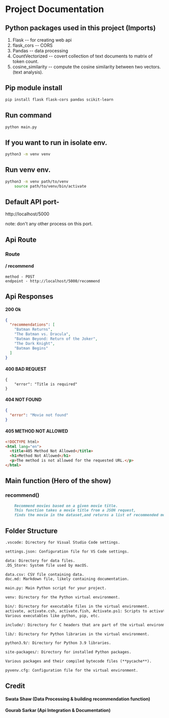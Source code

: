 # Project Documentation

## Python packages used in this project (Imports)

1. Flask -- for creating web api
2. flask_cors -- CORS
3. Pandas -- data processing
4. CountVectorized -- covert collection of text documents to matrix of token count.
5. cosine_similarity -- compute the cosine similarity between two vectors. (text analysis).

## Pip module install

```bash
pip install flask flask-cors pandas scikit-learn
```

## Run command

```python
python main.py
```

## If you want to run in isolate env.

```bash
python3 -m venv venv
```

## Run venv env.

```bash
python3 -m venv path/to/venv
    source path/to/venv/bin/activate
```

## Default API port-

http://localhost/5000

note: don't any other process on this port.

## Api Route

### Route

#### / recommend

    method - POST
    endpoint - http://localhost/5000/recommend

## Api Responses

#### 200 Ok

```json
{
  "recommendations": [
    "Batman Returns",
    "The Batman vs. Dracula",
    "Batman Beyond: Return of the Joker",
    "The Dark Knight",
    "Batman Begins"
  ]
}
```

#### 400 BAD REQUEST

```
{
    "error": "Title is required"
}
```

#### 404 NOT FOUND

```json
{
  "error": "Movie not found"
}
```

#### 405 METHOD NOT ALLOWED

```html
<!DOCTYPE html>
<html lang="en">
  <title>405 Method Not Allowed</title>
  <h1>Method Not Allowed</h1>
  <p>The method is not allowed for the requested URL.</p>
</html>
```

## Main function (Hero of the show)

### recommend()

```md
    Recommend movies based on a given movie title.
    This function takes a movie title from a JSON request,
    finds the movie in the dataset,and returns a list of recommended movies based on similarity.
```

## Folder Structure

```md
.vscode: Directory for Visual Studio Code settings.

settings.json: Configuration file for VS Code settings.

data: Directory for data files.
.DS_Store: System file used by macOS.

data.csv: CSV file containing data.
doc.md: Markdown file, likely containing documentation.

main.py: Main Python script for your project.

venv: Directory for the Python virtual environment.

bin/: Directory for executable files in the virtual environment.
activate, activate.csh, activate.fish, Activate.ps1: Scripts to activate the virtual environment.
Various executables like python, pip, etc.

include/: Directory for C headers that are part of the virtual environment.

lib/: Directory for Python libraries in the virtual environment.

python3.9/: Directory for Python 3.9 libraries.

site-packages/: Directory for installed Python packages.

Various packages and their compiled bytecode files (**pycache**).

pyvenv.cfg: Configuration file for the virtual environment.
```

## Credit

#### Swata Shaw (Data Processing & building recommendation function)

#### Gourab Sarkar (Api Integration & Documentation)

